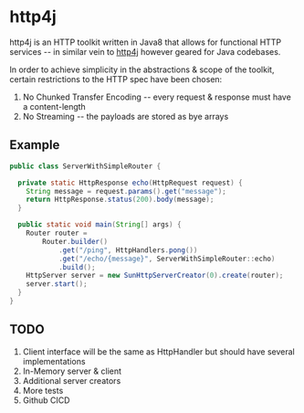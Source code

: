 # http4j

http4j is an HTTP toolkit written in Java8 that allows for functional HTTP services -- in similar vein to [http4j](https://github.com/http4k/http4k) however geared for Java codebases.

In order to achieve simplicity in the abstractions & scope of the toolkit, certain restrictions to the HTTP spec have been chosen:
1. No Chunked Transfer Encoding -- every request & response must have a content-length
2. No Streaming -- the payloads are stored as bye arrays

## Example

```java
public class ServerWithSimpleRouter {

  private static HttpResponse echo(HttpRequest request) {
    String message = request.params().get("message");
    return HttpResponse.status(200).body(message);
  }

  public static void main(String[] args) {
    Router router =
        Router.builder()
            .get("/ping", HttpHandlers.pong())
            .get("/echo/{message}", ServerWithSimpleRouter::echo)
            .build();
    HttpServer server = new SunHttpServerCreator(0).create(router);
    server.start();
  }
}
```
## TODO
1. Client interface will be the same as HttpHandler but should have several implementations
2. In-Memory server & client
3. Additional server creators
4. More tests
5. Github CICD
